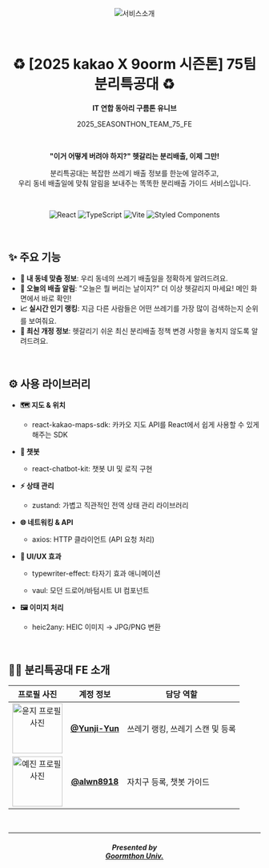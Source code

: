 <div align="center">

![서비스소개](https://github.com/user-attachments/assets/846bf2f0-b59d-4c6f-baa2-a4b6e937529e)

  <br/>

  <h1>
    ♻️ [2025 kakao X 9oorm 시즌톤] 75팀 분리특공대 ♻️
  </h1>
  <strong>IT 연합 동아리 구름톤 유니브</strong>
  <p>2025_SEASONTHON_TEAM_75_FE</p>
  
  <br/>
  
  <p>
    <strong>"이거 어떻게 버려야 하지?" 헷갈리는 분리배출, 이제 그만!</strong>
  </p>
  <p>
    분리특공대는 복잡한 쓰레기 배출 정보를 한눈에 알려주고, <br/>
    우리 동네 배출일에 맞춰 알림을 보내주는 똑똑한 분리배출 가이드 서비스입니다.
  </p>

  <br/>

  <p>
    <img src="https://img.shields.io/badge/React-61DAFB?style=for-the-badge&logo=react&logoColor=black" alt="React"/>
    <img src="https://img.shields.io/badge/TypeScript-3178C6?style=for-the-badge&logo=typescript&logoColor=white" alt="TypeScript"/>
    <img src="https://img.shields.io/badge/Vite-646CFF?style=for-the-badge&logo=vite&logoColor=white" alt="Vite"/>
    <img src="https://img.shields.io/badge/Styled_Components-DB7093?style=for-the-badge&logo=styled-components&logoColor=white" alt="Styled Components"/>
  </p>

</div>

<br/>

## ✨ 주요 기능

-   **📍 내 동네 맞춤 정보**: 우리 동네의 쓰레기 배출일을 정확하게 알려드려요.
-   **📅 오늘의 배출 알림**: "오늘은 뭘 버리는 날이지?" 더 이상 헷갈리지 마세요! 메인 화면에서 바로 확인!
-   **📈 실시간 인기 랭킹**: 지금 다른 사람들은 어떤 쓰레기를 가장 많이 검색하는지 순위를 보여줘요.
-   **📢 최신 개정 정보**: 헷갈리기 쉬운 최신 분리배출 정책 변경 사항을 놓치지 않도록 알려드려요.

<br/>

## ⚙️ 사용 라이브러리

-   **🗺️ 지도 & 위치**
  
    - react-kakao-maps-sdk: 카카오 지도 API를 React에서 쉽게 사용할 수 있게 해주는 SDK

-   **🤖 챗봇**

    - react-chatbot-kit: 챗봇 UI 및 로직 구현

-   **⚡ 상태 관리**

    - zustand: 가볍고 직관적인 전역 상태 관리 라이브러리

-   **🌐 네트워킹 & API**

    - axios: HTTP 클라이언트 (API 요청 처리)

-   **🎨 UI/UX 효과**

    - typewriter-effect: 타자기 효과 애니메이션
    
    - vaul: 모던 드로어/바텀시트 UI 컴포넌트

-   **🖼️ 이미지 처리**

    - heic2any: HEIC 이미지 → JPG/PNG 변환
 
<br/>

## 👩‍💻 분리특공대 FE 소개

<div align="center">
  
| 프로필 사진                                                                                             | 계정 정보                                             | 담당 역할                                  |
| :-----------------------------------------------------------------------------------------------------: | :----------------------------------------------------: | ------------------------------------------ |
| <img src="https://avatars.githubusercontent.com/u/126665882?v=4" width="100" alt="윤지 프로필 사진"/> | **[@Yunji-Yun](https://github.com/Yunji-Yun)** | 쓰레기 랭킹, 쓰레기 스캔 및 등록         |
| <img src="https://avatars.githubusercontent.com/u/133081015?v=4" width="100" alt="예진 프로필 사진"/> | **[@alwn8918](https://github.com/alwn8918)** | 자치구 등록, 챗봇 가이드     |

</div>

<br/>

---

<div align="center">
  <h5>
    Presented by <br/>
    <a href="https://9oormthon.university"><strong>Goormthon Univ.</strong></a>
  </h3>
</div>
